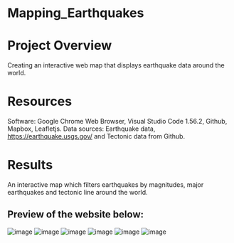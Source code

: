 # Mapping_Earthquakes

# Project Overview
Creating an interactive web map that displays earthquake data around the world.

# Resources
Software: Google Chrome Web Browser, Visual Studio Code 1.56.2, Github, Mapbox, Leafletjs.
Data sources: Earthquake data, https://earthquake.usgs.gov/ and Tectonic data from Github.

# Results
An interactive map which filters earthquakes by magnitudes, major earthquakes and tectonic line around the world.
## Preview of the website below:
![image](https://user-images.githubusercontent.com/81877387/126858559-19716107-15f7-445e-93bc-0c1c7c9c0aef.png)
![image](https://user-images.githubusercontent.com/81877387/126858565-e5ae7cc5-a317-4c97-b32b-6670c8878a25.png)
![image](https://user-images.githubusercontent.com/81877387/126858570-20c2f8a2-f402-4aa3-b3fa-7802a54889a5.png)
![image](https://user-images.githubusercontent.com/81877387/126858575-b4d6e69e-4c02-449e-8025-0edff1ec2165.png)
![image](https://user-images.githubusercontent.com/81877387/126858578-a44071a3-51b2-4251-b78d-95d044e5ed9b.png)
![image](https://user-images.githubusercontent.com/81877387/126858580-842e4c77-2356-4507-bbe4-ee58f064601b.png)

